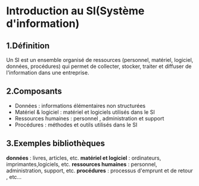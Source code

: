 # Introduction au SI(Système d'information)

## 1.Définition

Un SI est un ensemble organisé de ressources (personnel, matériel, logiciel, données, procédures) qui permet de collecter, stocker, traiter et diffuser de l'information dans une entreprise.

## 2.Composants

- Données : informations élémentaires non structurées
- Matériel & logiciel : matériel et logiciels utilisés dans le SI
- Ressources humaines : personnel , administration et support
- Procédures : méthodes et outils utilisés dans le SI

## 3.Exemples bibliothèques
**données** : livres, articles, etc.
**matériel et logiciel** : ordinateurs, imprimantes,logiciels, etc.
**ressources humaines** : personnel, administration, support, etc.
**procédures** : processus d'emprunt et de retour , etc...